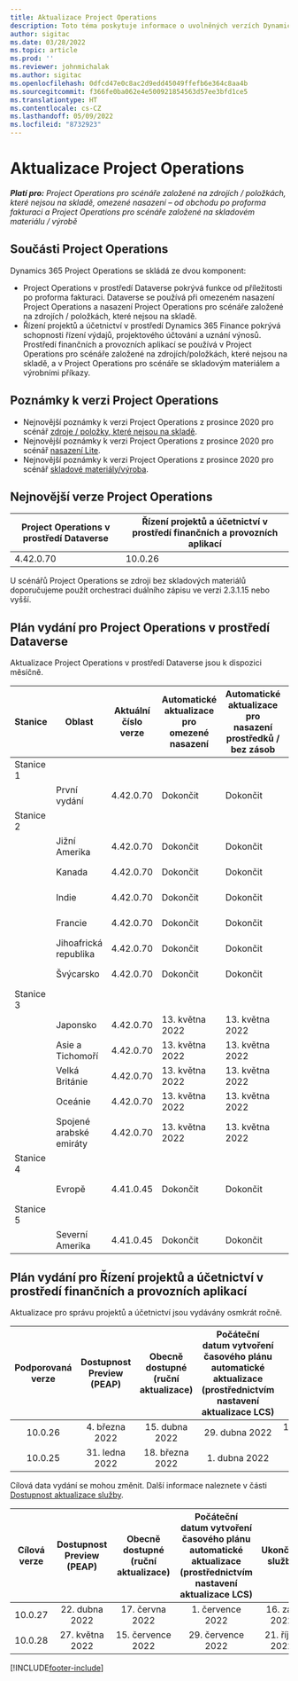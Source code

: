 ```yaml
---
title: Aktualizace Project Operations
description: Toto téma poskytuje informace o uvolněných verzích Dynamics 365 Project Operations.
author: sigitac
ms.date: 03/28/2022
ms.topic: article
ms.prod: ''
ms.reviewer: johnmichalak
ms.author: sigitac
ms.openlocfilehash: 0dfcd47e0c8ac2d9edd45049ffefb6e364c8aa4b
ms.sourcegitcommit: f366fe0ba062e4e500921854563d57ee3bfd1ce5
ms.translationtype: HT
ms.contentlocale: cs-CZ
ms.lasthandoff: 05/09/2022
ms.locfileid: "8732923"
---
```

# <a name="project-operations-updates"></a>Aktualizace Project Operations

_**Platí pro:** Project Operations pro scénáře založené na zdrojích / položkách, které nejsou na skladě, omezené nasazení – od obchodu po proforma fakturaci a Project Operations pro scénáře založené na skladovém materiálu / výrobě_



## <a name="project-operations-components"></a>Součásti Project Operations

Dynamics 365 Project Operations se skládá ze dvou komponent:

- Project Operations v prostředí Dataverse pokrývá funkce od příležitosti po proforma fakturaci. Dataverse se používá při omezeném nasazení Project Operations a nasazení Project Operations pro scénáře založené na zdrojích / položkách, které nejsou na skladě.
- Řízení projektů a účetnictví v prostředí Dynamics 365 Finance pokrývá schopnosti řízení výdajů, projektového účtování a uznání výnosů. Prostředí finančních a provozních aplikací se používá v Project Operations pro scénáře založené na zdrojích/položkách, které nejsou na skladě, a v Project Operations pro scénáře se skladovým materiálem a výrobními příkazy.

## <a name="project-operations-release-notes"></a>Poznámky k verzi Project Operations
- Nejnovější poznámky k verzi Project Operations z prosince 2020 pro scénář [zdroje / položky, které nejsou na skladě](whats-new-may-2022-resource-based.md).
- Nejnovější poznámky k verzi Project Operations z prosince 2020 pro scénář [nasazení Lite](../pro/whats-new/whats-new-may-2022-lite.md).
- Nejnovější poznámky k verzi Project Operations z prosince 2020 pro scénář [skladové materiály/výroba](../prod-pma/whats-new/whats-new-oct-2021-stocked.md).

## <a name="project-operations-latest-version"></a>Nejnovější verze Project Operations

| Project Operations v prostředí Dataverse | Řízení projektů a účetnictví v prostředí finančních a provozních aplikací | 
| --- | --- |
| 4.42.0.70 | 10.0.26 |

U scénářů Project Operations se zdroji bez skladových materiálů doporučujeme použít orchestraci duálního zápisu ve verzi 2.3.1.15 nebo vyšší.

## <a name="release-schedule-for-project-operations-on-dataverse-environment"></a>Plán vydání pro Project Operations v prostředí Dataverse

Aktualizace Project Operations v prostředí Dataverse jsou k dispozici měsíčně. 

| Stanice | Oblast | Aktuální číslo verze | Automatické aktualizace pro omezené nasazení | Automatické aktualizace pro nasazení prostředků / bez zásob | Číslo příští verze | Další obecně dostupná verze |
|-----------|-----------------------|-----------------|--------------------|---------------------|---------------------|---------------------|
| Stanice 1 |   &nbsp;              |    &nbsp;       | &nbsp;             |      &nbsp;         |      &nbsp;         |      &nbsp;         |
|   &nbsp;  | První vydání         |  4.42.0.70      | Dokončit           | Dokončit            | TBD                 | 27. května 2022        |
| Stanice 2 |   &nbsp;              |    &nbsp;       | &nbsp;             |      &nbsp;         |      &nbsp;         |      &nbsp;         |
|   &nbsp;  | Jižní Amerika         |  4.42.0.70      | Dokončit           | Dokončit            | TBD                 | 27. května 2022        |
|   &nbsp;  | Kanada                |  4.42.0.70      | Dokončit           | Dokončit            | TBD                 | 27. května 2022        |
|   &nbsp;  | Indie                 |  4.42.0.70      | Dokončit           | Dokončit            | TBD                 | 27. května 2022        |
|   &nbsp;  | Francie                |  4.42.0.70      | Dokončit           | Dokončit            | TBD                 | 27. května 2022        |
|   &nbsp;  | Jihoafrická republika          |  4.42.0.70      | Dokončit           | Dokončit            | TBD                 | 27. května 2022        |
|   &nbsp;  | Švýcarsko           |  4.42.0.70      | Dokončit           | Dokončit            | TBD                 | 27. května 2022        |
| Stanice 3 |      &nbsp;           |     &nbsp;      |     &nbsp;         |      &nbsp;         |      &nbsp;         |      &nbsp;         |
|   &nbsp;  | Japonsko                 |  4.42.0.70      | 13. května 2022       | 13. května 2022        | TBD                 | 03. června 2022       |
|   &nbsp;  | Asie a Tichomoří          |  4.42.0.70      | 13. května 2022       | 13. května 2022        | TBD                 | 03. června 2022       |
|   &nbsp;  | Velká Británie         |  4.42.0.70      | 13. května 2022       | 13. května 2022        | TBD                 | 03. června 2022       |
|   &nbsp;  | Oceánie               |  4.42.0.70      | 13. května 2022       | 13. května 2022        | TBD                 | 03. června 2022       |
|   &nbsp;  | Spojené arabské emiráty  |  4.42.0.70      | 13. května 2022       | 13. května 2022        | TBD                 | 03. června 2022       |
| Stanice 4 |     &nbsp;            |     &nbsp;      |     &nbsp;         |      &nbsp;         |      &nbsp;         |      &nbsp;         |
|   &nbsp;  | Evropě                |  4.41.0.45      | Dokončit           | Dokončit            | 4.42.0.70           | 13. května 2022        |
| Stanice 5 |     &nbsp;            |     &nbsp;      |     &nbsp;         |      &nbsp;         |      &nbsp;         |      &nbsp;         |
|   &nbsp;  | Severní Amerika         |  4.41.0.45      | Dokončit           | Dokončit            | 4.42.0.70           | 20. května 2022        |

## <a name="release-schedule-for-project-management-and-accounting-in-the-finance-and-operations-apps-environment"></a>Plán vydání pro Řízení projektů a účetnictví v prostředí finančních a provozních aplikací

Aktualizace pro správu projektů a účetnictví jsou vydávány osmkrát ročně.

|Podporovaná verze| Dostupnost Preview (PEAP) | Obecně dostupné (ruční aktualizace) | Počáteční datum vytvoření časového plánu automatické aktualizace (prostřednictvím nastavení aktualizace LCS) |   Ukončení služby   |
|:---------------:|:---------------------------:|:---------------------------------:|:--------------------------------------------------------------------:|:------------------:|
|     10.0.26     |      4. března 2022          |        15. dubna 2022             |                          29. dubna 2022                              | 15. července 2022      |
|     10.0.25     |      31. ledna 2022       |        18. března 2022             |                          1. dubna 2022                               | 10. června 2022      |


Cílová data vydání se mohou změnit. Další informace naleznete v části [Dostupnost aktualizace služby](/dynamics365/fin-ops-core/fin-ops/get-started/public-preview-releases?toc=%2fdynamics365%2ffinance%2ftoc.json).

|Cílová verze | Dostupnost Preview (PEAP) | Obecně dostupné (ruční aktualizace) | Počáteční datum vytvoření časového plánu automatické aktualizace (prostřednictvím nastavení aktualizace LCS) |   Ukončení služby   |
|:---------------:|:---------------------------:|:---------------------------------:|:--------------------------------------------------------------------:|:------------------:|
|     10.0.27     |      22. dubna 2022         |        17. června 2022              |                          1. července 2022                                | 16. září 2022 |
|     10.0.28     |      27. května 2022           |        15. července 2022              |                          29. července 2022                               | 21. října 2022   |

[!INCLUDE[footer-include](../includes/footer-banner.md)]
